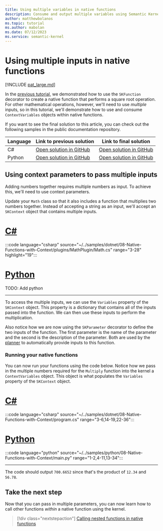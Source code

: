 ```yaml
---
title: Using multiple variables in native functions
description: Consume and output multiple variables using Semantic Kernel context.
author: matthewbolanos
ms.topic: tutorial
ms.author: mabolan
ms.date: 07/12/2023
ms.service: semantic-kernel
---
```


# Using multiple inputs in native functions


[!INCLUDE [pat_large.md](../../../includes/pat_large.md)]

In the [previous tutorial](./using-the-SKFunction-decorator.md), we demonstrated how to use the `SKFunction` decorator to create a native function that performs a square root operation. For other mathematical operations, however, we'll need to use _multiple_ inputs, so in this tutorial, we'll demonstrate how to use and consume `ContextVariables` objects within native functions.

If you want to see the final solution to this article, you can check out the following samples in the public documentation repository.

| Language  | Link to previous solution | Link to final solution |
| --- | --- | --- |
| C# | [Open solution in GitHub](https://github.com/MicrosoftDocs/semantic-kernel-docs/tree/main/samples/dotnet/07-Simple-Native-Functions) | [Open solution in GitHub](https://github.com/MicrosoftDocs/semantic-kernel-docs/tree/main/samples/dotnet/08-Native-Functions-with-Context) |
| Python | [Open solution in GitHub](https://github.com/MicrosoftDocs/semantic-kernel-docs/tree/main/samples/python/07-Simple-Native-Functions) | [Open solution in GitHub](https://github.com/MicrosoftDocs/semantic-kernel-docs/tree/main/samples/python/08-Native-Functions-with-Context) |


## Using context parameters to pass multiple inputs
Adding numbers together requires multiple numbers as input. To achieve this, we'll need to use context parameters.

Update your `Math` class so that it also includes a function that multiplies two numbers together. Instead of accepting a string as an input, we'll accept an `SKContext` object that contains multiple inputs.

# [C#](#tab/Csharp)

:::code language="csharp" source="~/../samples/dotnet/08-Native-Functions-with-Context/plugins/MathPlugin/Math.cs" range="3-28" highlight="19":::

# [Python](#tab/python)
TODO: Add python

---

To access the multiple inputs, we can use the `Variables` property of the `SKContext` object. This property is a dictionary that contains all of the inputs passed into the function. We can then use these inputs to perform the multiplication. 

Also notice how we are now using the `SKParameter` decorator to define the two inputs of the function. The first parameter is the name of the parameter and the second is the description of the parameter. Both are used by the [planner](../planner.md) to automatically provide inputs to this function.


### Running your native functions
You can now run your functions using the code below. Notice how we pass in the multiple numbers required for the `Multiply` function into the kernel a `ContextVariables` object. This object is what populates the `Variables` property of the `SKContext` object.

# [C#](#tab/Csharp)

:::code language="csharp" source="~/../samples/dotnet/08-Native-Functions-with-Context/program.cs" range="3-6,14-19,22-36":::

# [Python](#tab/python)

:::code language="python" source="~/../samples/python/08-Native-Functions-with-Context/main.py" range="1-2,4-11,13-34":::

---

The code should output `700.6652` since that's the product of `12.34` and `56.78`.

## Take the next step
Now that you can pass in multiple parameters, you can now learn how to call other functions _within_ a native function using the kernel.

> [!div class="nextstepaction"]
> [Calling nested functions in native functions](./calling-nested-functions.md)